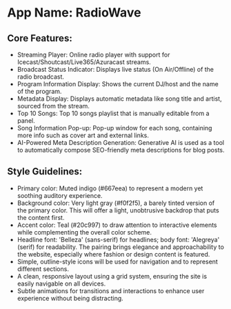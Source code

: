 # **App Name**: RadioWave

## Core Features:

- Streaming Player: Online radio player with support for Icecast/Shoutcast/Live365/Azuracast streams.
- Broadcast Status Indicator: Displays live status (On Air/Offline) of the radio broadcast.
- Program Information Display: Shows the current DJ/host and the name of the program.
- Metadata Display: Displays automatic metadata like song title and artist, sourced from the stream.
- Top 10 Songs: Top 10 songs playlist that is manually editable from a panel.
- Song Information Pop-up: Pop-up window for each song, containing more info such as cover art and external links.
- AI-Powered Meta Description Generation: Generative AI is used as a tool to automatically compose SEO-friendly meta descriptions for blog posts.

## Style Guidelines:

- Primary color: Muted indigo (#667eea) to represent a modern yet soothing auditory experience. 
- Background color: Very light gray (#f0f2f5), a barely tinted version of the primary color. This will offer a light, unobtrusive backdrop that puts the content first.
- Accent color: Teal (#20c997) to draw attention to interactive elements while complementing the overall color scheme.
- Headline font: 'Belleza' (sans-serif) for headlines; body font: 'Alegreya' (serif) for readability. The pairing brings elegance and approachability to the website, especially where fashion or design content is featured.
- Simple, outline-style icons will be used for navigation and to represent different sections.
- A clean, responsive layout using a grid system, ensuring the site is easily navigable on all devices.
- Subtle animations for transitions and interactions to enhance user experience without being distracting.